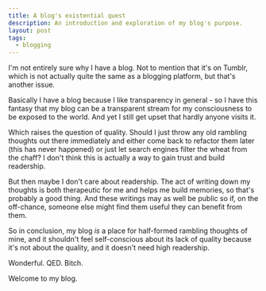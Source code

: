 ```yaml
---
title: A blog's existential quest
description: An introduction and exploration of my blog's purpose.
layout: post
tags:
  - blogging
---
```

 
I'm not entirely sure why I have a blog. Not to mention that it's on Tumblr,
which is not actually quite the same as a blogging platform, but that's another issue.

Basically I have a blog because I like transparency in general - so I have this fantasy
that my blog can be a transparent stream for my consciousness to be exposed to the world.
And yet I still get upset that hardly anyone visits it.

Which raises the question of quality. Should I just throw any old rambling thoughts out there
immediately and either come back to refactor them later (this has never happened) or just let 
search engines filter the wheat from the chaff? I don't think this is actually a way to gain
trust and build readership.

But then maybe I don't care about readership. The act of writing down my thoughts is both therapeutic
for me and helps me build memories, so that's probably a good thing. And these writings may as well be
public so if, on the off-chance, someone else might find them useful they can benefit from them.

So in conclusion, my blog *is* a place for half-formed rambling thoughts of mine, and it shouldn't
feel self-conscious about its lack of quality because it's not about the quality, and it doesn't need
high readership.

Wonderful. QED. Bitch.

Welcome to my blog.
